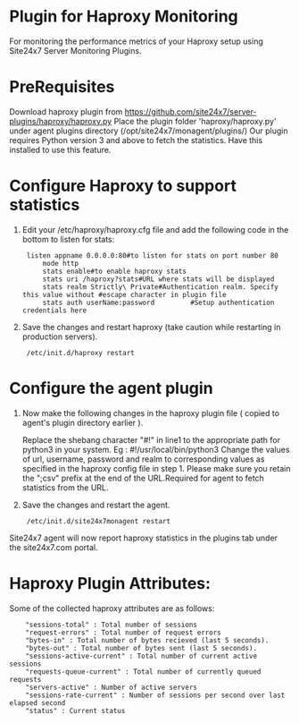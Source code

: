 
Plugin for Haproxy Monitoring
=============================

For monitoring the performance metrics of your Haproxy setup using Site24x7 Server Monitoring Plugins. 
  

PreRequisites
======================

Download haproxy plugin from https://github.com/site24x7/server-plugins/haproxy/haproxy.py
Place the plugin folder 'haproxy/haproxy.py' under agent plugins directory (/opt/site24x7/monagent/plugins/)
Our plugin requires Python version 3 and above to fetch the statistics. Have this installed to use this feature.


Configure Haproxy to support statistics
=======================================

1. Edit your /etc/haproxy/haproxy.cfg file and add the following code in the bottom to listen for stats:
 
		listen appname 0.0.0.0:80#to listen for stats on port number 80
			mode http
			stats enable#to enable haproxy stats
			stats uri /haproxy?stats#URL where stats will be displayed
			stats realm Strictly\ Private#Authentication realm. Specify this value without #escape character in plugin file
			stats auth userName:password         #Setup authentication credentials here

2. Save the changes and restart haproxy (take caution while restarting in production servers).
 
		/etc/init.d/haproxy restart



Configure the agent plugin
==========================
 
1. Now make the following changes in the haproxy plugin file ( copied to agent's plugin directory earlier ).
 
	Replace the shebang character "#!" in line1 to the appropriate path for python3 in your system. Eg : 
		#!/usr/local/bin/python3
	Change the values of url, username, password and realm to corresponding values as specified in the haproxy config file in step 1.
	Please make sure you retain the ";csv" prefix at the end of the URL.Required for agent to fetch statistics from the URL.
 
2. Save the changes and restart the agent.
 
		/etc/init.d/site24x7monagent restart

Site24x7 agent will now report haproxy statistics in the plugins tab under the site24x7.com portal.


Haproxy Plugin Attributes:
==========================

Some of the collected haproxy attributes are as follows:

		"sessions-total" : Total number of sessions
		"request-errors" : Total number of request errors
		"bytes-in" : Total number of bytes recieved (last 5 seconds).
		"bytes-out" : Total number of bytes sent (last 5 seconds).
		"sessions-active-current" : Total number of current active sessions
		"requests-queue-current" : Total number of currently queued requests
		"servers-active" : Number of active servers
		"sessions-rate-current" : Number of sessions per second over last elapsed second
		"status" : Current status

